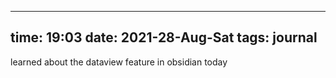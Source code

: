 
---
time: 19:03
date: 2021-28-Aug-Sat 
tags: journal                
---

learned about the dataview feature in obsidian today